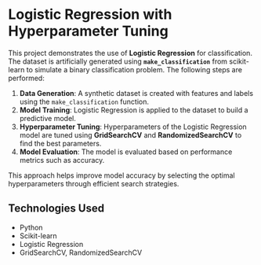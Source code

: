 # Logistic Regression with Hyperparameter Tuning

This project demonstrates the use of **Logistic Regression** for classification. The dataset is artificially generated using **`make_classification`** from scikit-learn to simulate a binary classification problem. The following steps are performed:

1. **Data Generation**: A synthetic dataset is created with features and labels using the `make_classification` function.
2. **Model Training**: Logistic Regression is applied to the dataset to build a predictive model.
3. **Hyperparameter Tuning**: Hyperparameters of the Logistic Regression model are tuned using **GridSearchCV** and **RandomizedSearchCV** to find the best parameters.
4. **Model Evaluation**: The model is evaluated based on performance metrics such as accuracy.

This approach helps improve model accuracy by selecting the optimal hyperparameters through efficient search strategies.

## Technologies Used
- Python
- Scikit-learn
- Logistic Regression
- GridSearchCV, RandomizedSearchCV
